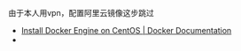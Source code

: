 由于本人用vpn，配置阿里云镜像这步跳过
- [Install Docker Engine on CentOS | Docker Documentation](https://docs.docker.com/engine/install/centos/)
- 